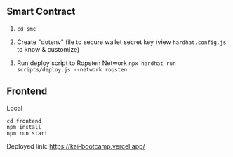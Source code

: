 ## Smart Contract

1. `cd smc`

2. Create "dotenv" file to secure wallet secret key (view `hardhat.config.js` to know & customize)

3. Run deploy script to Ropsten Network
   `npx hardhat run scripts/deploy.js --network ropsten`

## Frontend

Local

```
cd frontend
npm install
npm run start
```

Deployed link: https://kai-bootcamp.vercel.app/
